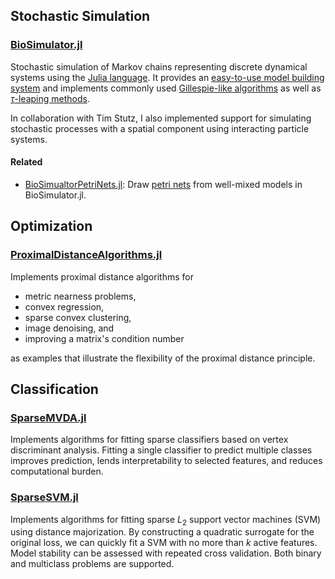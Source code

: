 ## Stochastic Simulation

### [BioSimulator.jl](https://github.com/alanderos91/BioSimulator.jl)

Stochastic simulation of Markov chains representing discrete dynamical systems using the [Julia language](https://julialang.org/).
It provides an [easy-to-use model building system](https://github.com/alanderos91/LangeSymposium-BioSimulator/blob/master/01-Modeling-Well-Mixed-Systems.ipynb) and implements commonly used [Gillespie-like algorithms](https://en.wikipedia.org/wiki/Gillespie_algorithm) as well as [$\tau$-leaping methods](https://en.wikipedia.org/wiki/Tau-leaping).

In collaboration with Tim Stutz, I also implemented support for simulating stochastic processes with a spatial component using interacting particle systems.

#### Related

- [BioSimualtorPetriNets.jl](https://github.com/alanderos91/BioSimulatorPetriNets.jl): Draw [petri nets](https://en.wikipedia.org/wiki/Petri_net) from well-mixed models in BioSimulator.jl.

## Optimization

### [ProximalDistanceAlgorithms.jl](https://github.com/alanderos91/ProximalDistanceAlgorithms.jl)

Implements proximal distance algorithms for

- metric nearness problems,
- convex regression,
- sparse convex clustering,
- image denoising, and
- improving a matrix's condition number

as examples that illustrate the flexibility of the proximal distance principle.

## Classification

### [SparseMVDA.jl](https://github.com/alanderos91/SparseMVDA)

Implements algorithms for fitting sparse classifiers based on vertex discriminant analysis.
Fitting a single classifier to predict multiple classes improves prediction, lends interpretability to selected features, and reduces computational burden.

### [SparseSVM.jl](https://github.com/alanderos91/SparseSVM.jl)

Implements algorithms for fitting sparse $L_{2}$ support vector machines (SVM) using distance majorization.
By constructing a quadratic surrogate for the original loss, we can quickly fit a SVM with no more than $k$ active features.
Model stability can be assessed with repeated cross validation.
Both binary and multiclass problems are supported.
